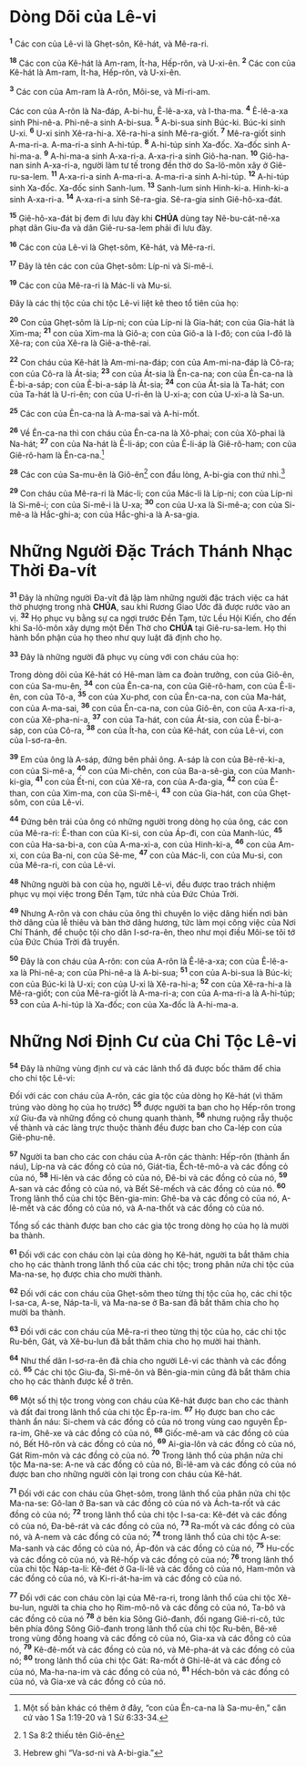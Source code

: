 # Dòng Dõi của Lê-vi
<sup><b>1</b></sup> Các con của Lê-vi là Ghẹt-sôn, Kê-hát, và Mê-ra-ri.

<sup><b>18</b></sup> Các con của Kê-hát là Am-ram, Ít-ha, Hếp-rôn, và U-xi-ên. <sup><b>2</b></sup> Các con của Kê-hát là Am-ram, Ít-ha, Hếp-rôn, và U-xi-ên.

<sup><b>3</b></sup> Các con của Am-ram là A-rôn, Môi-se, và Mi-ri-am.

Các con của A-rôn là Na-đáp, A-bi-hu, Ê-lê-a-xa, và I-tha-ma. <sup><b>4</b></sup> Ê-lê-a-xa sinh Phi-nê-a. Phi-nê-a sinh A-bi-sua. <sup><b>5</b></sup> A-bi-sua sinh Búc-ki. Búc-ki sinh U-xi. <sup><b>6</b></sup> U-xi sinh Xê-ra-hi-a. Xê-ra-hi-a sinh Mê-ra-giốt. <sup><b>7</b></sup> Mê-ra-giốt sinh A-ma-ri-a. A-ma-ri-a sinh A-hi-túp. <sup><b>8</b></sup> A-hi-túp sinh Xa-đốc. Xa-đốc sinh A-hi-ma-a. <sup><b>9</b></sup> A-hi-ma-a sinh A-xa-ri-a. A-xa-ri-a sinh Giô-ha-nan. <sup><b>10</b></sup> Giô-ha-nan sinh A-xa-ri-a, người làm tư tế trong đền thờ do Sa-lô-môn xây ở Giê-ru-sa-lem. <sup><b>11</b></sup> A-xa-ri-a sinh A-ma-ri-a. A-ma-ri-a sinh A-hi-túp. <sup><b>12</b></sup> A-hi-túp sinh Xa-đốc. Xa-đốc sinh Sanh-lum. <sup><b>13</b></sup> Sanh-lum sinh Hinh-ki-a. Hinh-ki-a sinh A-xa-ri-a. <sup><b>14</b></sup> A-xa-ri-a sinh Sê-ra-gia. Sê-ra-gia sinh Giê-hô-xa-đát.

<sup><b>15</b></sup> Giê-hô-xa-đát bị đem đi lưu đày khi **CHÚA** dùng tay Nê-bu-cát-nê-xa phạt dân Giu-đa và dân Giê-ru-sa-lem phải đi lưu đày.

<sup><b>16</b></sup> Các con của Lê-vi là Ghẹt-sôm, Kê-hát, và Mê-ra-ri.

<sup><b>17</b></sup> Đây là tên các con của Ghẹt-sôm: Líp-ni và Si-mê-i.

<sup><b>19</b></sup> Các con của Mê-ra-ri là Mác-li và Mu-si.

Đây là các thị tộc của chi tộc Lê-vi liệt kê theo tổ tiên của họ:

<sup><b>20</b></sup> Con của Ghẹt-sôm là Líp-ni; con của Líp-ni là Gia-hát; con của Gia-hát là Xim-ma; <sup><b>21</b></sup> con của Xim-ma là Giô-a; con của Giô-a là I-đô; con của I-đô là Xê-ra; con của Xê-ra là Giê-a-thê-rai.

<sup><b>22</b></sup> Con cháu của Kê-hát là Am-mi-na-đáp; con của Am-mi-na-đáp là Cô-ra; con của Cô-ra là Át-sia; <sup><b>23</b></sup> con của Át-sia là Ên-ca-na; con của Ên-ca-na là Ê-bi-a-sáp; con của Ê-bi-a-sáp là Át-sia; <sup><b>24</b></sup> con của Át-sia là Ta-hát; con của Ta-hát là U-ri-ên; con của U-ri-ên là U-xi-a; con của U-xi-a là Sa-un.

<sup><b>25</b></sup> Các con của Ên-ca-na là A-ma-sai và A-hi-mốt.

<sup><b>26</b></sup> Về Ên-ca-na thì con cháu của Ên-ca-na là Xô-phai; con của Xô-phai là Na-hát; <sup><b>27</b></sup> con của Na-hát là Ê-li-áp; con của Ê-li-áp là Giê-rô-ham; con của Giê-rô-ham là Ên-ca-na.[^1-e511a9e8-943f-421a-bf69-5f060a34d626]

<sup><b>28</b></sup> Các con của Sa-mu-ên là Giô-ên[^2-e511a9e8-943f-421a-bf69-5f060a34d626] con đầu lòng, A-bi-gia con thứ nhì.[^3-e511a9e8-943f-421a-bf69-5f060a34d626]

<sup><b>29</b></sup> Con cháu của Mê-ra-ri là Mác-li; con của Mác-li là Líp-ni; con của Líp-ni là Si-mê-i; con của Si-mê-i là U-xa; <sup><b>30</b></sup> con của U-xa là Si-mê-a; con của Si-mê-a là Hắc-ghi-a; con của Hắc-ghi-a là A-sa-gia.

# Những Người Đặc Trách Thánh Nhạc Thời Đa-vít
<sup><b>31</b></sup> Đây là những người Đa-vít đã lập làm những người đặc trách việc ca hát thờ phượng trong nhà **CHÚA**, sau khi Rương Giao Ước đã được rước vào an vị. <sup><b>32</b></sup> Họ phục vụ bằng sự ca ngợi trước Đền Tạm, tức Lều Hội Kiến, cho đến khi Sa-lô-môn xây dựng một Đền Thờ cho **CHÚA** tại Giê-ru-sa-lem. Họ thi hành bổn phận của họ theo như quy luật đã định cho họ.

<sup><b>33</b></sup> Đây là những người đã phục vụ cùng với con cháu của họ:

Trong dòng dõi của Kê-hát có Hê-man làm ca đoàn trưởng, con của Giô-ên, con của Sa-mu-ên, <sup><b>34</b></sup> con của Ên-ca-na, con của Giê-rô-ham, con của Ê-li-ên, con của Tô-a, <sup><b>35</b></sup> con của Xu-phơ, con của Ên-ca-na, con của Ma-hát, con của A-ma-sai, <sup><b>36</b></sup> con của Ên-ca-na, con của Giô-ên, con của A-xa-ri-a, con của Xê-pha-ni-a, <sup><b>37</b></sup> con của Ta-hát, con của Át-sia, con của Ê-bi-a-sáp, con của Cô-ra, <sup><b>38</b></sup> con của Ít-ha, con của Kê-hát, con của Lê-vi, con của I-sơ-ra-ên.

<sup><b>39</b></sup> Em của ông là A-sáp, đứng bên phải ông. A-sáp là con của Bê-rê-ki-a, con của Si-mê-a, <sup><b>40</b></sup> con của Mi-chên, con của Ba-a-sê-gia, con của Manh-ki-gia, <sup><b>41</b></sup> con của Ết-ni, con của Xê-ra, con của A-đa-gia, <sup><b>42</b></sup> con của Ê-than, con của Xim-ma, con của Si-mê-i, <sup><b>43</b></sup> con của Gia-hát, con của Ghẹt-sôm, con của Lê-vi.

<sup><b>44</b></sup> Đứng bên trái của ông có những người trong dòng họ của ông, các con của Mê-ra-ri: Ê-than con của Ki-si, con của Áp-đi, con của Manh-lúc, <sup><b>45</b></sup> con của Ha-sa-bi-a, con của A-ma-xi-a, con của Hinh-ki-a, <sup><b>46</b></sup> con của Am-xi, con của Ba-ni, con của Sê-me, <sup><b>47</b></sup> con của Mác-li, con của Mu-si, con của Mê-ra-ri, con của Lê-vi.

<sup><b>48</b></sup> Những người bà con của họ, người Lê-vi, đều được trao trách nhiệm phục vụ mọi việc trong Đền Tạm, tức nhà của Đức Chúa Trời.

<sup><b>49</b></sup> Nhưng A-rôn và con cháu của ông thì chuyên lo việc dâng hiến nơi bàn thờ dâng của lễ thiêu và bàn thờ dâng hương, tức làm mọi công việc của Nơi Chí Thánh, để chuộc tội cho dân I-sơ-ra-ên, theo như mọi điều Môi-se tôi tớ của Đức Chúa Trời đã truyền.

<sup><b>50</b></sup> Đây là con cháu của A-rôn: con của A-rôn là Ê-lê-a-xa; con của Ê-lê-a-xa là Phi-nê-a; con của Phi-nê-a là A-bi-sua; <sup><b>51</b></sup> con của A-bi-sua là Búc-ki; con của Búc-ki là U-xi; con của U-xi là Xê-ra-hi-a; <sup><b>52</b></sup> con của Xê-ra-hi-a là Mê-ra-giốt; con của Mê-ra-giốt là A-ma-ri-a; con của A-ma-ri-a là A-hi-túp; <sup><b>53</b></sup> con của A-hi-túp là Xa-đốc; con của Xa-đốc là A-hi-ma-a.

# Những Nơi Định Cư của Chi Tộc Lê-vi
<sup><b>54</b></sup> Đây là những vùng định cư và các lãnh thổ đã được bốc thăm để chia cho chi tộc Lê-vi:

Đối với các con cháu của A-rôn, các gia tộc của dòng họ Kê-hát (vì thăm trúng vào dòng họ của họ trước) <sup><b>55</b></sup> được người ta ban cho họ Hếp-rôn trong xứ Giu-đa và những đồng cỏ chung quanh thành, <sup><b>56</b></sup> nhưng ruộng rẫy thuộc về thành và các làng trực thuộc thành đều được ban cho Ca-lép con của Giê-phu-nê.

<sup><b>57</b></sup> Người ta ban cho các con cháu của A-rôn các thành: Hếp-rôn (thành ẩn náu), Líp-na và các đồng cỏ của nó, Giát-tia, Ếch-tê-mô-a và các đồng cỏ của nó, <sup><b>58</b></sup> Hi-lên và các đồng cỏ của nó, Đê-bi và các đồng cỏ của nó, <sup><b>59</b></sup> A-san và các đồng cỏ của nó, và Bết Sê-mếch và các đồng cỏ của nó. <sup><b>60</b></sup> Trong lãnh thổ của chi tộc Bên-gia-min: Ghê-ba và các đồng cỏ của nó, A-lê-mết và các đồng cỏ của nó, và A-na-thốt và các đồng cỏ của nó.

Tổng số các thành được ban cho các gia tộc trong dòng họ của họ là mười ba thành.

<sup><b>61</b></sup> Đối với các con cháu còn lại của dòng họ Kê-hát, người ta bắt thăm chia cho họ các thành trong lãnh thổ của các chi tộc; trong phân nửa chi tộc của Ma-na-se, họ được chia cho mười thành.

<sup><b>62</b></sup> Đối với các con cháu của Ghẹt-sôm theo từng thị tộc của họ, các chi tộc I-sa-ca, A-se, Náp-ta-li, và Ma-na-se ở Ba-san đã bắt thăm chia cho họ mười ba thành.

<sup><b>63</b></sup> Đối với các con cháu của Mê-ra-ri theo từng thị tộc của họ, các chi tộc Ru-bên, Gát, và Xê-bu-lun đã bắt thăm chia cho họ mười hai thành.

<sup><b>64</b></sup> Như thế dân I-sơ-ra-ên đã chia cho người Lê-vi các thành và các đồng cỏ. <sup><b>65</b></sup> Các chi tộc Giu-đa, Si-mê-ôn và Bên-gia-min cũng đã bắt thăm chia cho họ các thành được kể ở trên.

<sup><b>66</b></sup> Một số thị tộc trong vòng con cháu của Kê-hát được ban cho các thành và đất đai trong lãnh thổ của chi tộc Ép-ra-im. <sup><b>67</b></sup> Họ được ban cho các thành ẩn náu: Si-chem và các đồng cỏ của nó trong vùng cao nguyên Ép-ra-im, Ghê-xe và các đồng cỏ của nó, <sup><b>68</b></sup> Giốc-mê-am và các đồng cỏ của nó, Bết Hô-rôn và các đồng cỏ của nó, <sup><b>69</b></sup> Ai-gia-lôn và các đồng cỏ của nó, Gát Rim-môn và các đồng cỏ của nó. <sup><b>70</b></sup> Trong lãnh thổ của phân nửa chi tộc Ma-na-se: A-ne và các đồng cỏ của nó, Bi-lê-am và các đồng cỏ của nó được ban cho những người còn lại trong con cháu của Kê-hát.

<sup><b>71</b></sup> Đối với các con cháu của Ghẹt-sôm, trong lãnh thổ của phân nửa chi tộc Ma-na-se: Gô-lan ở Ba-san và các đồng cỏ của nó và Ách-ta-rốt và các đồng cỏ của nó; <sup><b>72</b></sup> trong lãnh thổ của chi tộc I-sa-ca: Kê-đét và các đồng cỏ của nó, Đa-bê-rát và các đồng cỏ của nó, <sup><b>73</b></sup> Ra-mốt và các đồng cỏ của nó, và A-nem và các đồng cỏ của nó; <sup><b>74</b></sup> trong lãnh thổ của chi tộc A-se: Ma-sanh và các đồng cỏ của nó, Áp-đôn và các đồng cỏ của nó, <sup><b>75</b></sup> Hu-cốc và các đồng cỏ của nó, và Rê-hốp và các đồng cỏ của nó; <sup><b>76</b></sup> trong lãnh thổ của chi tộc Náp-ta-li: Kê-đét ở Ga-li-lê và các đồng cỏ của nó, Ham-môn và các đồng cỏ của nó, và Ki-ri-át-ha-im và các đồng cỏ của nó.

<sup><b>77</b></sup> Đối với các con cháu còn lại của Mê-ra-ri, trong lãnh thổ của chi tộc Xê-bu-lun, người ta chia cho họ Rim-mô-nô và các đồng cỏ của nó, Ta-bô và các đồng cỏ của nó <sup><b>78</b></sup> ở bên kia Sông Giô-đanh, đối ngang Giê-ri-cô, tức bên phía đông Sông Giô-đanh trong lãnh thổ của chi tộc Ru-bên, Bê-xê trong vùng đồng hoang và các đồng cỏ của nó, Gia-xa và các đồng cỏ của nó, <sup><b>79</b></sup> Kê-đê-mốt và các đồng cỏ của nó, và Mê-pha-át và các đồng cỏ của nó; <sup><b>80</b></sup> trong lãnh thổ của chi tộc Gát: Ra-mốt ở Ghi-lê-át và các đồng cỏ của nó, Ma-ha-na-im và các đồng cỏ của nó, <sup><b>81</b></sup> Hếch-bôn và các đồng cỏ của nó, và Gia-xe và các đồng cỏ của nó.

[^1-e511a9e8-943f-421a-bf69-5f060a34d626]: Một số bản khác có thêm ở đây, “con của Ên-ca-na là Sa-mu-ên,” căn cứ vào 1 Sa 1:19-20 và 1 Sử 6:33-34.
[^2-e511a9e8-943f-421a-bf69-5f060a34d626]: 1 Sa 8:2 thiếu tên Giô-ên
[^3-e511a9e8-943f-421a-bf69-5f060a34d626]: Hebrew ghi “Va-sơ-ni và A-bi-gia.”